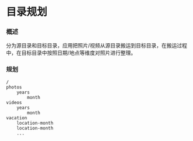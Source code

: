 # 目录规划

### 概述

分为源目录和目标目录，应用把照片/视频从源目录搬运到目标目录，在搬运过程中，在目标目录中按照日期/地点等维度对照片进行整理。

### 规划

```
/
photos
    years
        month
videos
    years
        month
vacation
    location-month
    location-month
    ...

```